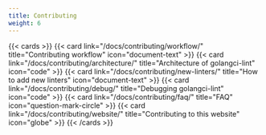 ```yaml
---
title: Contributing
weight: 6
---
```


{{< cards >}}
  {{< card link="/docs/contributing/workflow/" title="Contributing workflow" icon="document-text" >}}
  {{< card link="/docs/contributing/architecture/" title="Architecture of golangci-lint" icon="code" >}}
  {{< card link="/docs/contributing/new-linters/" title="How to add new linters" icon="document-text" >}}
  {{< card link="/docs/contributing/debug/" title="Debugging golangci-lint" icon="code" >}}
  {{< card link="/docs/contributing/faq/" title="FAQ" icon="question-mark-circle" >}}
  {{< card link="/docs/contributing/website/" title="Contributing to this website" icon="globe" >}}
{{< /cards >}}
